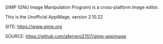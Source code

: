 
 GIMP (GNU Image Manipulation Program) is a cross-platform image editor.
 
 This is the Unofficial AppiMage, version 2.10.22
 
 SITE: https://www.gimp.org

 SOURCE: https://github.com/aferrero2707/gimp-appimage
